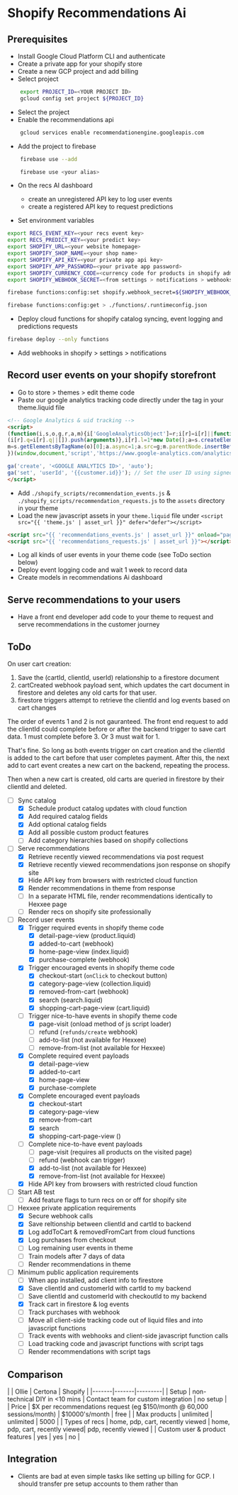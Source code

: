# Shopify Recommendations Ai

## Prerequisites

- Install Google Cloud Platform CLI and authenticate
- Create a private app for your shopify store
- Create a new GCP project and add billing
- Select project

```bash
    export PROJECT_ID=<YOUR PROJECT ID>
    gcloud config set project ${PROJECT_ID}
```

- Select the project
- Enable the recommendations api

```bash
    gcloud services enable recommendationengine.googleapis.com
```


- Add the project to firebase

```bash
    firebase use --add

    firebase use <your alias>
```

- On the recs AI dashboard
    - create an unregistered API key to log user events
    - create a registered API key to request predictions

- Set environment variables

```bash
export RECS_EVENT_KEY=<your recs event key>
export RECS_PREDICT_KEY=<your predict key>
export SHOPIFY_URL=<your website homepage>
export SHOPIFY_SHOP_NAME=<your shop name>
export SHOPIFY_API_KEY=<your private app api key>
export SHOPIFY_APP_PASSWORD=<your private app password>
export SHOPIFY_CURRENCY_CODE=<currency code for products in shopify admin console>
export SHOPIFY_WEBHOOK_SECRET=<from settings > notifications > webhooks>

firebase functions:config:set shopify.webhook_secret=${SHOPIFY_WEBHOOK_SECRET} shopify.url=${SHOPIFY_URL} shopify.shop_name=${SHOPIFY_SHOP_NAME} shopify.api_key=${SHOPIFY_API_KEY} shopify.password=${SHOPIFY_APP_PASSWORD} recs.event_key=${RECS_EVENT_KEY} recs.predict_key=${RECS_PREDICT_KEY}

firebase functions:config:get > ./functions/.runtimeconfig.json
```

- Deploy cloud functions for shopify catalog syncing, event logging and predictions requests

```bash
firebase deploy --only functions
```

- Add webhooks in shopify > settings > notifications

## Record user events on your shopify storefront

- Go to store > themes > edit theme code
- Paste our google analytics tracking code directly under the <head> tag in your theme.liquid file

```html
<!-- Google Analytics & uid tracking -->
<script>
(function(i,s,o,g,r,a,m){i['GoogleAnalyticsObject']=r;i[r]=i[r]||function(){
(i[r].q=i[r].q||[]).push(arguments)},i[r].l=1*new Date();a=s.createElement(o),
m=s.getElementsByTagName(o)[0];a.async=1;a.src=g;m.parentNode.insertBefore(a,m)
})(window,document,'script','https://www.google-analytics.com/analytics.js','ga');

ga('create', '<GOOGLE ANALYTICS ID>', 'auto');
ga('set', 'userId', '{{customer.id}}'); // Set the user ID using signed-in user_id.
</script>
```

- Add `./shopify_scripts/recommendation_events.js` & `./shopify_scripts/recommendation_requests.js` to the `assets` directory in your theme
- Load the new javascript assets in your `theme.liquid` file under `<script src="{{ 'theme.js' | asset_url }}" defer="defer"></script>`

```html
<script src="{{ 'recommendations_events.js' | asset_url }}" onload="pageVisit()"></script>
<script src="{{ 'recommendations_requests.js' | asset_url }}"></script>
```
- Log all kinds of user events in your theme code (see ToDo section below)
- Deploy event logging code and wait 1 week to record data
- Create models in recommendations Ai dashboard

## Serve recommendations to your users

- Have a front end developer add code to your theme to request and serve recommendations in the customer journey

## ToDo

On user cart creation:

1) Save the (cartId, clientId, userId) relationship to a firestore document
2) cartCreated webhook payload sent, which updates the cart document in firestore and deletes any old carts for that user.
3) firestore triggers attempt to retrieve the clientId and log events based on cart changes

The order of events 1 and 2 is not gauranteed. The front end request to add the clientId could complete before or after the backend trigger to save cart data.  1 must complete before 3. Or 3 must wait for 1.

That's fine. So long as both events trigger on cart creation and the clientId is added to the cart before that user completes payment. After this, the next add to cart event creates a new cart on the backend, repeating the process.

Then when a new cart is created, old carts are queried in firestore by their clientId and deleted.



- [ ] Sync catalog
    - [x] Schedule product catalog updates with cloud function
    - [x] Add required catalog fields
    - [x] Add optional catalog fields
    - [x] Add all possible custom product features
    - [ ] Add category hierarchies based on shopify collections
- [ ] Serve recommendations
    - [x] Retrieve recently viewed recommendations via post request
    - [x] Retrieve recently viewed recommendations json response on shopify site
    - [x] Hide API key from browsers with restricted cloud function
    - [x] Render recommendations in theme from response
    - [ ] In a separate HTML file, render recommendations identically to Hexxee page
    - [ ] Render recs on shopify site professionally
- [ ] Record user events
    - [x] Trigger required events in shopify theme code
        - [x] detail-page-view (product.liquid)
        - [x] added-to-cart (webhook)
        - [x] home-page-view (index.liquid)
        - [x] purchase-complete (webhook)
    - [x] Trigger encouraged events in shopify theme code
        - [x] checkout-start (`onClick` to checkout button)
        - [x] category-page-view (collection.liquid)
        - [x] removed-from-cart (webhook)
        - [x] search (search.liquid)
        - [x] shopping-cart-page-view (cart.liquid)
    - [ ] Trigger nice-to-have events in shopify theme code
        - [x] page-visit (onload method of js script loader)
        - [ ] refund (`refunds/create` webhook)
        - [ ] add-to-list (not available for Hexxee)
        - [ ] remove-from-list (not available for Hexxee)
    - [x] Complete required event payloads
        - [x] detail-page-view
        - [x] added-to-cart
        - [x] home-page-view
        - [x] purchase-complete
    - [x] Complete encouraged event payloads
        - [x] checkout-start
        - [x] category-page-view
        - [x] remove-from-cart
        - [x] search
        - [x] shopping-cart-page-view ()
    - [ ] Complete nice-to-have event payloads
        - [ ] page-visit (requires all products on the visited page)
        - [ ] refund (webhook can trigger)
        - [x] add-to-list (not available for Hexxee)
        - [x] remove-from-list (not available for Hexxee)
    - [x] Hide API key from browsers with restricted cloud function
- [ ] Start AB test
    - [ ] Add feature flags to turn recs on or off for shopify site
- [ ] Hexxee private application requirements
    - [x] Secure webhook calls
    - [x] Save reltionship between clientId and cartId to backend
    - [x] Log addToCart & removedFromCart from cloud functions
    - [x] Log purchases from checkout
    - [ ] Log remaining user events in theme
    - [ ] Train models after 7 days of data
    - [ ] Render recommendations in theme
- [ ] Minimum public application requirements
    - [ ] When app installed, add client info to firestore
    - [x] Save clientId and customerId with cartId to my backend
    - [ ] Save clientId and customerId with checkoutId to my backend
    - [x] Track cart in firestore & log events
    - [ ] Track purchases with webhook
    - [ ] Move all client-side tracking code out of liquid files and into javascript functions
    - [ ] Track events with webhooks and client-side javascript function calls
    - [ ] Load tracking code and javascript functions with script tags
    - [ ] Render recommendations with script tags

## Comparison

|       | Ollie | Certona | Shopify |
|-------|-------|---------|
| Setup | non-technical DIY in <10 mins | Contact team for custom integration | no setup |
| Price | $X per recommendations request (eg $150/month @ 60,000 sessions/month) | $10000's/month | free |
| Max products | unlimited | unlimited | 5000 |
| Types of recs | home, pdp, cart, recently viewed | home, pdp, cart, recently viewed| pdp, recently viewed |
| Custom user & product features | yes | yes | no |

## Integration

- Clients are bad at even simple tasks like setting up billing for GCP. I should transfer pre setup accounts to them rather than
